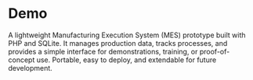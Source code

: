 # Demo
A lightweight Manufacturing Execution System (MES) prototype built with PHP and SQLite. It manages production data, tracks processes, and provides a simple interface for demonstrations, training, or proof-of-concept use. Portable, easy to deploy, and extendable for future development.
